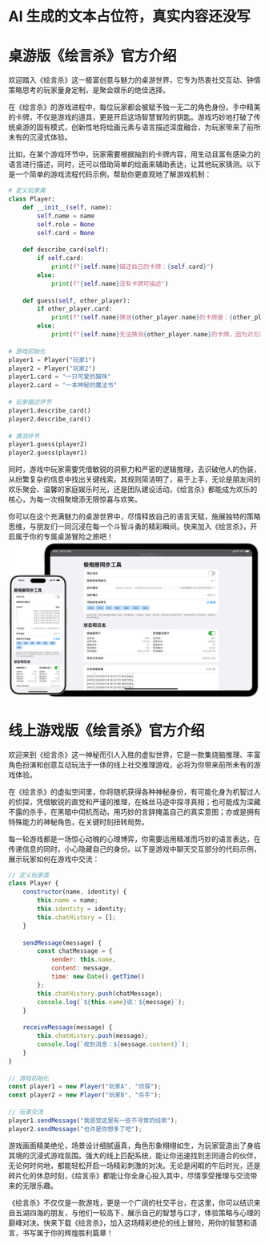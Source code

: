 # AI 生成的文本占位符，真实内容还没写
# 桌游版《绘言杀》官方介绍
欢迎踏入《绘言杀》这一极富创意与魅力的桌游世界，它专为热衷社交互动、钟情策略思考的玩家量身定制，是聚会娱乐的绝佳选择。

在《绘言杀》的游戏进程中，每位玩家都会被赋予独一无二的角色身份。手中精美的卡牌，不仅是游戏的道具，更是开启这场智慧冒险的钥匙。游戏巧妙地打破了传统桌游的固有模式，创新性地将绘画元素与语言描述深度融合，为玩家带来了前所未有的沉浸式体验。

比如，在某个游戏环节中，玩家需要根据抽到的卡牌内容，用生动且富有感染力的语言进行描述，同时，还可以借助简单的绘画来辅助表达，让其他玩家猜测。以下是一个简单的游戏流程代码示例，帮助你更直观地了解游戏机制：
```python
# 定义玩家类
class Player:
    def __init__(self, name):
        self.name = name
        self.role = None
        self.card = None

    def describe_card(self):
        if self.card:
            print(f"{self.name}描述自己的卡牌：{self.card}")
        else:
            print(f"{self.name}没有卡牌可描述")

    def guess(self, other_player):
        if other_player.card:
            print(f"{self.name}猜测{other_player.name}的卡牌是：{other_player.card}")
        else:
            print(f"{self.name}无法猜测{other_player.name}的卡牌，因为对方没有卡牌")

# 游戏初始化
player1 = Player("玩家1")
player2 = Player("玩家2")
player1.card = "一只可爱的猫咪"
player2.card = "一本神秘的魔法书"

# 玩家描述环节
player1.describe_card()
player2.describe_card()

# 猜测环节
player1.guess(player2)
player2.guess(player1)
```
同时，游戏中玩家需要凭借敏锐的洞察力和严密的逻辑推理，去识破他人的伪装，从纷繁复杂的信息中找出关键线索。其规则简洁明了，易于上手，无论是朋友间的欢乐聚会、温馨的家庭娱乐时光，还是团队建设活动，《绘言杀》都能成为欢乐的核心，为每一次相聚增添无限惊喜与欢笑。

你可以在这个充满魅力的桌游世界中，尽情释放自己的语言天赋，施展独特的策略思维，与朋友们一同沉浸在每一个斗智斗勇的精彩瞬间。快来加入《绘言杀》，开启属于你的专属桌游冒险之旅吧！
![桌游《绘言杀》游戏场景](./md/media/1.png) 

# 线上游戏版《绘言杀》官方介绍
欢迎来到《绘言杀》这一神秘而引人入胜的虚拟世界，它是一款集烧脑推理、丰富角色扮演和创意互动玩法于一体的线上社交推理游戏，必将为你带来前所未有的游戏体验。

在《绘言杀》的虚拟空间里，你将随机获得各种神秘身份，有可能化身为机智过人的侦探，凭借敏锐的直觉和严谨的推理，在蛛丝马迹中探寻真相；也可能成为深藏不露的杀手，在黑暗中伺机而动，用巧妙的言辞掩盖自己的真实意图；亦或是拥有特殊能力的神秘角色，在关键时刻扭转局势。

每一轮游戏都是一场惊心动魄的心理博弈，你需要运用精准而巧妙的语言表达，在传递信息的同时，小心隐藏自己的身份。以下是游戏中聊天交互部分的代码示例，展示玩家如何在游戏中交流：
```javascript
// 定义玩家类
class Player {
    constructor(name, identity) {
        this.name = name;
        this.identity = identity;
        this.chatHistory = [];
    }

    sendMessage(message) {
        const chatMessage = {
            sender: this.name,
            content: message,
            time: new Date().getTime()
        };
        this.chatHistory.push(chatMessage);
        console.log(`${this.name}说：${message}`);
    }

    receiveMessage(message) {
        this.chatHistory.push(message);
        console.log(`收到消息：${message.content}`);
    }
}

// 游戏初始化
const player1 = new Player("玩家A", "侦探");
const player2 = new Player("玩家B", "杀手");

// 玩家交流
player1.sendMessage("我感觉这里有一些不寻常的线索");
player2.sendMessage("也许是你想多了吧");
```
游戏画面精美绝伦，场景设计细腻逼真，角色形象栩栩如生，为玩家营造出了身临其境的沉浸式游戏氛围。强大的线上匹配系统，能让你迅速找到志同道合的伙伴，无论何时何地，都能轻松开启一场精彩刺激的对决。无论是闲暇的午后时光，还是碎片化的休息时刻，《绘言杀》都能让你全身心投入其中，尽情享受推理与交流带来的无限乐趣。

《绘言杀》不仅仅是一款游戏，更是一个广阔的社交平台，在这里，你可以结识来自五湖四海的朋友，与他们一较高下，展示自己的智慧与口才，体验策略与心理的巅峰对决。快来下载《绘言杀》，加入这场精彩绝伦的线上冒险，用你的智慧和语言，书写属于你的辉煌胜利篇章！